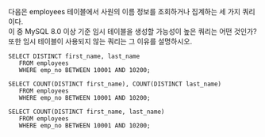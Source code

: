 다음은 employees 테이블에서 사원의 이름 정보를 조회하거나 집계하는 세 가지 쿼리이다.  
이 중 MySQL 8.0 이상 기준 임시 테이블을 생성할 가능성이 높은 쿼리는 어떤 것인가?  
또한 임시 테이블이 사용되지 않는 쿼리는 그 이유를 설명하시오.  

```
SELECT DISTINCT first_name, last_name
   FROM employees
   WHERE emp_no BETWEEN 10001 AND 10200;

SELECT COUNT(DISTINCT first_name), COUNT(DISTINCT last_name)
   FROM employees
   WHERE emp_no BETWEEN 10001 AND 10200;

SELECT COUNT(DISTINCT first_name, last_name)
   FROM employees
   WHERE emp_no BETWEEN 10001 AND 10200;
```
